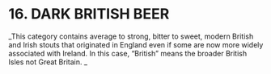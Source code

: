 # 16. DARK BRITISH BEER

_This category contains average to strong, bitter to sweet, modern British and Irish stouts that originated in England even if some are now more widely associated with Ireland. In this case, “British” means the broader British Isles not Great Britain. _ 
